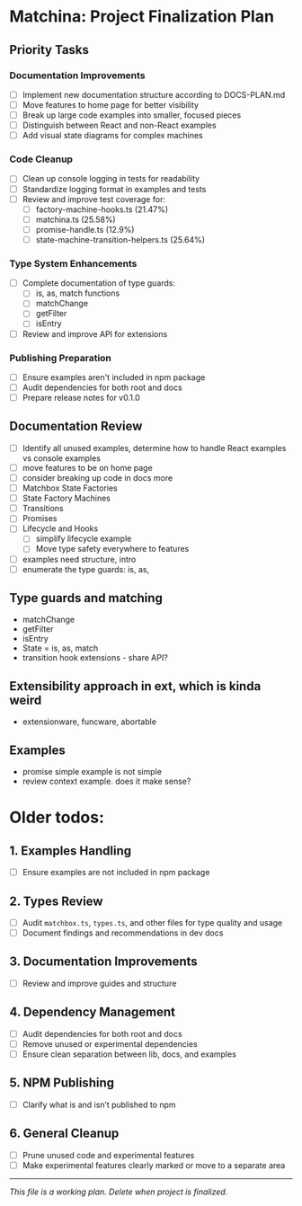 # Matchina: Project Finalization Plan

## Priority Tasks

### Documentation Improvements

- [ ] Implement new documentation structure according to DOCS-PLAN.md
- [ ] Move features to home page for better visibility
- [ ] Break up large code examples into smaller, focused pieces
- [ ] Distinguish between React and non-React examples
- [ ] Add visual state diagrams for complex machines

### Code Cleanup

- [ ] Clean up console logging in tests for readability
- [ ] Standardize logging format in examples and tests
- [ ] Review and improve test coverage for:
  - [ ] factory-machine-hooks.ts (21.47%)
  - [ ] matchina.ts (25.58%)
  - [ ] promise-handle.ts (12.9%)
  - [ ] state-machine-transition-helpers.ts (25.64%)

### Type System Enhancements

- [ ] Complete documentation of type guards:
  - [ ] is, as, match functions
  - [ ] matchChange
  - [ ] getFilter
  - [ ] isEntry
- [ ] Review and improve API for extensions

### Publishing Preparation

- [ ] Ensure examples aren't included in npm package
- [ ] Audit dependencies for both root and docs
- [ ] Prepare release notes for v0.1.0

## Documentation Review

- [ ] Identify all unused examples, determine how to handle React examples vs console examples
- [ ] move features to be on home page
- [ ] consider breaking up code in docs more
- [ ] Matchbox State Factories
- [ ] State Factory Machines
- [ ] Transitions
- [ ] Promises
- [ ] Lifecycle and Hooks
  - [ ] simplify lifecycle example
  - [ ] Move type safety everywhere to features
- [ ] examples need structure, intro
- [ ] enumerate the type guards: is, as, 

## Type guards and matching
- matchChange
- getFilter
- isEntry
- State = is, as, match
- transition hook extensions - share API?

## Extensibility approach in ext, which is kinda weird
- extensionware, funcware, abortable

## Examples

- promise simple example is not simple
- review context example. does it make sense?

# Older todos:

## 1. Examples Handling
- [ ] Ensure examples are not included in npm package

## 2. Types Review
- [ ] Audit `matchbox.ts`, `types.ts`, and other files for type quality and usage
- [ ] Document findings and recommendations in dev docs

## 3. Documentation Improvements
- [ ] Review and improve guides and structure

## 4. Dependency Management
- [ ] Audit dependencies for both root and docs
- [ ] Remove unused or experimental dependencies
- [ ] Ensure clean separation between lib, docs, and examples

## 5. NPM Publishing
- [ ] Clarify what is and isn’t published to npm

## 6. General Cleanup
- [ ] Prune unused code and experimental features
- [ ] Make experimental features clearly marked or move to a separate area

---

_This file is a working plan. Delete when project is finalized._

